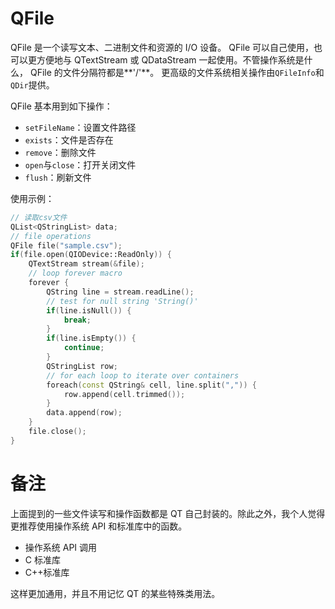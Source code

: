 # QFile

QFile 是一个读写文本、二进制文件和资源的 I/O 设备。 QFile 可以自己使用，也可以更方便地与 QTextStream 或 QDataStream 一起使用。不管操作系统是什么， QFile 的文件分隔符都是**'/'**。 更高级的文件系统相关操作由`QFileInfo`和`QDir`提供。

QFile 基本用到如下操作：

- `setFileName`：设置文件路径
- `exists`：文件是否存在
- `remove`：删除文件
- `open`与`close`：打开关闭文件
- `flush`：刷新文件

使用示例：

```cpp
// 读取csv文件
QList<QStringList> data;
// file operations
QFile file("sample.csv");
if(file.open(QIODevice::ReadOnly)) {
    QTextStream stream(&file);
    // loop forever macro
    forever {
        QString line = stream.readLine();
        // test for null string 'String()'
        if(line.isNull()) {
            break;
        }
        if(line.isEmpty()) {
            continue;
        }
        QStringList row;
        // for each loop to iterate over containers
        foreach(const QString& cell, line.split(",")) {
            row.append(cell.trimmed());
        }
        data.append(row);
    }
    file.close();
}
```

# 备注

上面提到的一些文件读写和操作函数都是 QT 自己封装的。除此之外，我个人觉得更推荐使用操作系统 API 和标准库中的函数。

- 操作系统 API 调用
- C 标准库
- C++标准库

这样更加通用，并且不用记忆 QT 的某些特殊类用法。
